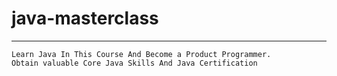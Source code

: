 # java-masterclass

---

```
Learn Java In This Course And Become a Product Programmer.
Obtain valuable Core Java Skills And Java Certification
```
 
